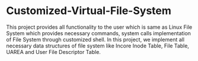 # Customized-Virtual-File-System
This project provides all functionality to the user which is same as Linux File System which provides necessary commands, system calls implementation of File System through customized shell. In this project, we implement all necessary data structures of file system like Incore Inode Table, File Table, UAREA and User File Descriptor Table.
